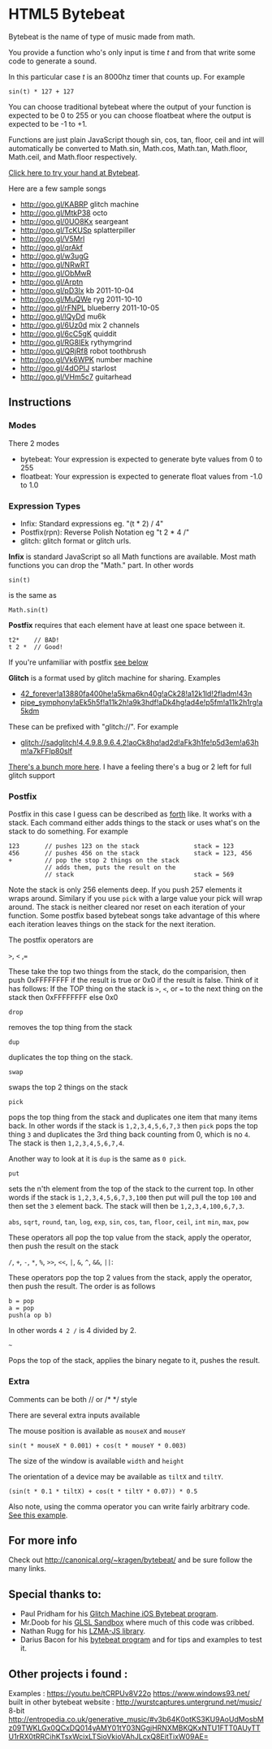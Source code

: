 HTML5 Bytebeat
==============

Bytebeat is the name of type of music made from math.

You provide a function who's only input is time *t* and from that write some code to generate a sound.

In this particular case *t* is an 8000hz timer that counts up. For example

    sin(t) * 127 + 127

You can choose traditional bytebeat where the output of your function is expected to be 0 to 255
or you can choose floatbeat where the output is expected to be -1 to +1.

Functions are just plain JavaScript though sin, cos, tan, floor, ceil and int will automatically be converted
to Math.sin, Math.cos, Math.tan, Math.floor, Math.ceil, and Math.floor respectively.

[Click here to try your hand at Bytebeat](http://greggman.com/downloads/examples/html5bytebeat/html5bytebeat.html).

Here are a few sample songs

* http://goo.gl/KABRP glitch machine
* http://goo.gl/MtkP38 octo
* http://goo.gl/0UO8Kx seargeant
* http://goo.gl/TcKUSp splatterpiller
* http://goo.gl/V5Mrl
* http://goo.gl/qrAkf
* http://goo.gl/w3ugG
* http://goo.gl/NRwRT
* http://goo.gl/ObMwR
* http://goo.gl/Arptn
* http://goo.gl/pD3lx kb 2011-10-04
* http://goo.gl/MuQWe ryg 2011-10-10
* http://goo.gl/rFNPL blueberry 2011-10-05
* http://goo.gl/lQyDd mu6k
* http://goo.gl/6Uz0d mix 2 channels
* http://goo.gl/6cC5gK quiddit
* http://goo.gl/RG8IEk rythymgrind
* http://goo.gl/QRjRf8 robot toothbrush
* http://goo.gl/Vk6WPK number machine
* http://goo.gl/4dOPIJ starlost
* http://goo.gl/VHm5c7 guitarhead

Instructions
------------

### Modes

There 2 modes

* bytebeat: Your expression is expected to generate byte values from 0 to 255
* floatbeat: Your expression is expected to generate float values from -1.0 to 1.0

### Expression Types
* Infix: Standard expressions eg. "(t * 2) / 4"
* Postfix(rpn): Reverse Polish Notation eg "t 2 * 4 /"
* glitch: glitch format or glitch urls.

**Infix** is standard JavaScript so all Math functions are available.
Most math functions you can drop the "Math." part. In other words

    sin(t)

is the same as

    Math.sin(t)

**Postfix** requires that each element have at least one space between it.

    t2*    // BAD!
    t 2 *  // Good!

If you're unfamiliar with postfix [see below](#postfix)

**Glitch** is a format used by glitch machine for sharing. Examples

* <a href="http://goo.gl/5hLhys">42_forever!a13880fa400he!a5kma6kn40g!aCk28!a12k1ld!2fladm!43n</a>
* <a href="http://goo.gl/xcvE2x">pipe_symphony!aEk5h5f!a11k2h!a9k3hdf!aDk4hg!ad4e!p5fm!a11k2h1rg!a5kdm</a>

These can be prefixed with "glitch://". For example

* <a href="http://goo.gl/0PfWZ5">glitch://sadglitch!4.4.9.8.9.6.4.2!aoCk8hq!ad2d!aFk3h1fe!p5d3em!a63hm!a7kFFlp80slf</a>

<a href="https://github.com/erlehmann/libglitch/tree/master/tracks">There's
a bunch more here</a>. I have a feeling there's a bug or 2 left for full glitch support


### Postfix

Postfix in this case I guess can be described as [forth](http://en.wikipedia.org/wiki/Forth_(programming_language))
like. It works with a stack. Each command either adds things to the stack or uses what's on the stack to do something. For example

    123       // pushes 123 on the stack               stack = 123
    456       // pushes 456 on the stack               stack = 123, 456
    +         // pop the stop 2 things on the stack
              // adds them, puts the result on the
              // stack                                 stack = 569

Note the stack is only 256 elements deep. If you push 257 elements it wraps around. Similary if you use `pick`
with a large value your pick will wrap around. The stack is neither cleared nor reset on each iteration
of your function. Some postfix based bytebeat songs take advantage of this where each iteration leaves
things on the stack for the next iteration.

The postfix operators are

`>`, `<` ,`=`

These take the top two things from the stack, do the comparision, then push 0xFFFFFFFF if the result
is true or 0x0 if the result is false. Think of it has follows: If the TOP thing on the stack is `>`, `<`, or `=` to 
the next thing on the stack then 0xFFFFFFFF else 0x0

`drop`

removes the top thing from the stack

`dup`

duplicates the top thing on the stack.

`swap`

swaps the top 2 things on the stack

`pick`

pops the top thing from the stack and duplicates one item that many items back. In other words
if the stack is `1,2,3,4,5,6,7,3` then `pick` pops the top thing `3` and duplicates
the 3rd thing back counting from 0, which is no `4`. The stack is then `1,2,3,4,5,6,7,4`.

Another way to look at it is `dup` is the same as `0 pick`.

`put`

sets the n'th element from the top of the stack to the current top. In other words if the stack is
`1,2,3,4,5,6,7,3,100` then put will pull the top `100` and then set the `3` element back. The stack
will then be `1,2,3,4,100,6,7,3`.

`abs`, `sqrt`, `round`, `tan`, `log`, `exp`, `sin`, `cos`, `tan`, `floor`, `ceil`, `int`
`min`, `max`, `pow`

These operators all pop the top value from the stack, apply the operator, then push the result on
the stack

`/`, `+`, `-`, `*`, `%`, `>>`, `<<`, `|`, `&`, `^`, `&&`, `||`:

These operators pop the top 2 values from the stack, apply the operator, then push the result. The
order is as follows

    b = pop
    a = pop
    push(a op b)

In other words `4 2 /` is 4 divided by 2.

`~`

Pops the top of the stack, applies the binary negate to it, pushes the result.

### Extra

Comments can be both // or /* */ style

There are several extra inputs available

The mouse position is available as `mouseX` and `mouseY`

    sin(t * mouseX * 0.001) + cos(t * mouseY * 0.003)

The size of the window is available `width` and `height`

The orientation of a device may be available as `tiltX` and `tiltY`.

    (sin(t * 0.1 * tiltX) + cos(t * tiltY * 0.07)) * 0.5

Also note, using the comma operator you can write fairly arbitrary code. [See this example](http://goo.gl/IZVBS).

For more info
-------------
Check out <http://canonical.org/~kragen/bytebeat/> and be sure follow the many links.


Special thanks to:
------------------

* Paul Pridham for his [Glitch Machine iOS Bytebeat program](http://madgarden.net/apps/glitch-machine/).
* Mr.Doob for his [GLSL Sandbox](http://mrdoob.com/projects/glsl_sandbox/) where much of this code was cribbed.
* Nathan Rugg for his [LZMA-JS library](https://github.com/nmrugg/LZMA-JS).
* Darius Bacon for his [bytebeat program](https://github.com/darius/bytebeat) and for tips and examples to test it.





Other projects i found :
------------------------
Examples : https://youtu.be/tCRPUv8V22o https://www.windows93.net/ built in
other bytebeat website : http://wurstcaptures.untergrund.net/music/ 8-bit http://entropedia.co.uk/generative_music/#v3b64K0otKS3KU9AoUdMosbMz09TWKLGx0QCxDQ014yAMY01tY03NGgjHRNXMBKQKxNTU1FTT0AUyTTU1rRX0tRRCihKTsxWcixLTSioVkioVAhJLcxQ8EitTixW09AE=
